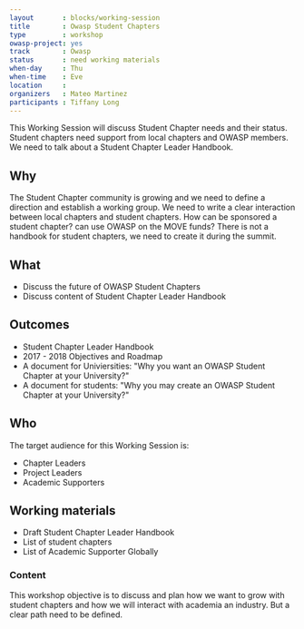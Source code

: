 ```yaml
---
layout       : blocks/working-session
title        : Owasp Student Chapters
type         : workshop
owasp-project: yes
track        : Owasp
status       : need working materials
when-day     : Thu
when-time    : Eve
location     : 
organizers   : Mateo Martinez
participants : Tiffany Long
---
```


This Working Session will discuss Student Chapter needs and their status. Student chapters need support from local chapters and OWASP members. We need to talk about a Student Chapter Leader Handbook.

## Why

The Student Chapter community is growing and we need to define a direction and establish a working group. We need to write a clear interaction between local chapters and student chapters. How can be sponsored a student chapter? can use OWASP on the MOVE funds?
There is not a handbook for student chapters, we need to create it during the summit.

## What

- Discuss the future of OWASP Student Chapters
- Discuss content of Student Chapter Leader Handbook

## Outcomes

-  Student Chapter Leader Handbook
-  2017 - 2018 Objectives and Roadmap
-  A document for Univiersities: "Why you want an OWASP Student Chapter at your University?"
-  A document for students: "Why you may create an OWASP Student Chapter at your University?"

## Who

The target audience for this Working Session is:

- Chapter Leaders 
- Project Leaders
- Academic Supporters

## Working materials

- Draft Student Chapter Leader Handbook
- List of student chapters
- List of Academic Supporter Globally

### Content

This workshop objective is to discuss and plan how we want to grow with student chapters and how we will interact with academia an industry. But a clear path need to be defined.


